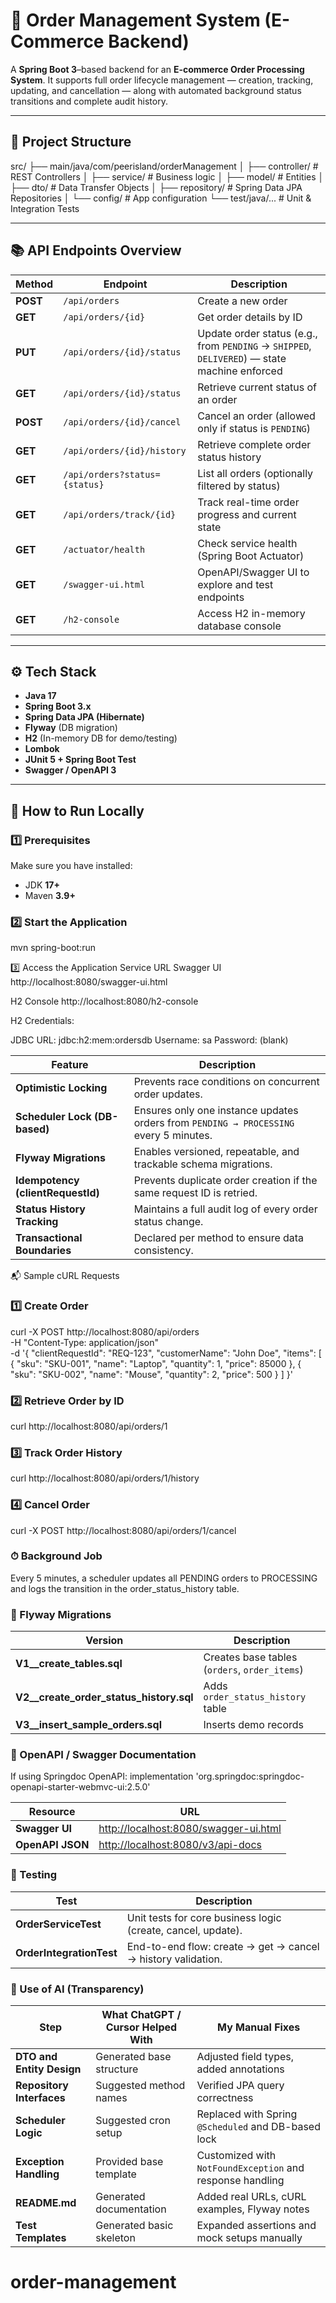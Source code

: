 # 🛒 Order Management System (E-Commerce Backend)

A **Spring Boot 3**–based backend for an **E-commerce Order Processing System**.
It supports full order lifecycle management — creation, tracking, updating, and cancellation — along with automated background status transitions and complete audit history.

---

## 🧱 Project Structure

src/
├── main/java/com/peerisland/orderManagement
│ ├── controller/ # REST Controllers
│ ├── service/ # Business logic
│ ├── model/ # Entities
│ ├── dto/ # Data Transfer Objects
│ ├── repository/ # Spring Data JPA Repositories
│ └── config/ # App configuration
└── test/java/... # Unit & Integration Tests


---

## 📚 API Endpoints Overview

| Method | Endpoint | Description |
|---------|-----------|-------------|
| **POST** | `/api/orders` | Create a new order |
| **GET** | `/api/orders/{id}` | Get order details by ID |
| **PUT** | `/api/orders/{id}/status` | Update order status (e.g., from `PENDING` → `SHIPPED`, `DELIVERED`) — state machine enforced |
| **GET** | `/api/orders/{id}/status` | Retrieve current status of an order |
| **POST** | `/api/orders/{id}/cancel` | Cancel an order (allowed only if status is `PENDING`) |
| **GET** | `/api/orders/{id}/history` | Retrieve complete order status history |
| **GET** | `/api/orders?status={status}` | List all orders (optionally filtered by status) |
| **GET** | `/api/orders/track/{id}` | Track real-time order progress and current state |
| **GET** | `/actuator/health` | Check service health (Spring Boot Actuator) |
| **GET** | `/swagger-ui.html` | OpenAPI/Swagger UI to explore and test endpoints |
| **GET** | `/h2-console` | Access H2 in-memory database console |
---

## ⚙️ Tech Stack

- **Java 17**
- **Spring Boot 3.x**
- **Spring Data JPA (Hibernate)**
- **Flyway** (DB migration)
- **H2** (In-memory DB for demo/testing)
- **Lombok**
- **JUnit 5 + Spring Boot Test**
- **Swagger / OpenAPI 3**

---

## 🚀 How to Run Locally

### 1️⃣ Prerequisites
Make sure you have installed:
- JDK **17+**
- Maven **3.9+**

### 2️⃣ Start the Application

mvn spring-boot:run

3️⃣ Access the Application
Service	URL
Swagger UI	http://localhost:8080/swagger-ui.html

H2 Console	http://localhost:8080/h2-console

H2 Credentials:

JDBC URL: jdbc:h2:mem:ordersdb
Username: sa
Password: (blank)

| Feature                           | Description                                                                           |
| --------------------------------- | ------------------------------------------------------------------------------------- |
| **Optimistic Locking**            | Prevents race conditions on concurrent order updates.                                 |
| **Scheduler Lock (DB-based)**     | Ensures only one instance updates orders from `PENDING → PROCESSING` every 5 minutes. |
| **Flyway Migrations**             | Enables versioned, repeatable, and trackable schema migrations.                       |
| **Idempotency (clientRequestId)** | Prevents duplicate order creation if the same request ID is retried.                  |
| **Status History Tracking**       | Maintains a full audit log of every order status change.                              |
| **Transactional Boundaries**      | Declared per method to ensure data consistency.                                       |

📬 Sample cURL Requests

### 1️⃣ Create Order

curl -X POST http://localhost:8080/api/orders \
  -H "Content-Type: application/json" \
  -d '{
        "clientRequestId": "REQ-123",
        "customerName": "John Doe",
        "items": [
          { "sku": "SKU-001", "name": "Laptop", "quantity": 1, "price": 85000 },
          { "sku": "SKU-002", "name": "Mouse", "quantity": 2, "price": 500 }
        ]
      }'

### 2️⃣ Retrieve Order by ID

curl http://localhost:8080/api/orders/1


### 3️⃣ Track Order History

curl http://localhost:8080/api/orders/1/history

### 4️⃣ Cancel Order

curl -X POST http://localhost:8080/api/orders/1/cancel

### ⏱ Background Job

Every 5 minutes, a scheduler updates all PENDING orders to PROCESSING and logs the transition in the order_status_history table.

### 🧩 Flyway Migrations

| Version                                 | Description                                   |
| --------------------------------------- | --------------------------------------------- |
| **V1__create_tables.sql**               | Creates base tables (`orders`, `order_items`) |
| **V2__create_order_status_history.sql** | Adds `order_status_history` table             |
| **V3__insert_sample_orders.sql**        | Inserts demo records                          |


### 📄 OpenAPI / Swagger Documentation

If using Springdoc OpenAPI:
implementation 'org.springdoc:springdoc-openapi-starter-webmvc-ui:2.5.0'

| Resource         | URL                                                                            |
| ---------------- | ------------------------------------------------------------------------------ |
| **Swagger UI**   | [http://localhost:8080/swagger-ui.html](http://localhost:8080/swagger-ui.html) |
| **OpenAPI JSON** | [http://localhost:8080/v3/api-docs](http://localhost:8080/v3/api-docs)         |


### 🧪 Testing
| Test                     | Description                                                  |
| ------------------------ | ------------------------------------------------------------ |
| **OrderServiceTest**     | Unit tests for core business logic (create, cancel, update). |
| **OrderIntegrationTest** | End-to-end flow: create → get → cancel → history validation. |

### 🤖 Use of AI (Transparency)
| Step                      | What ChatGPT / Cursor Helped With | My Manual Fixes                                           |
| ------------------------- | --------------------------------- | --------------------------------------------------------- |
| **DTO and Entity Design** | Generated base structure          | Adjusted field types, added annotations                   |
| **Repository Interfaces** | Suggested method names            | Verified JPA query correctness                            |
| **Scheduler Logic**       | Suggested cron setup              | Replaced with Spring `@Scheduled` and DB-based lock       |
| **Exception Handling**    | Provided base template            | Customized with `NotFoundException` and response handling |
| **README.md**             | Generated documentation           | Added real URLs, cURL examples, Flyway notes              |
| **Test Templates**        | Generated basic skeleton          | Expanded assertions and mock setups manually              |

# order-management
